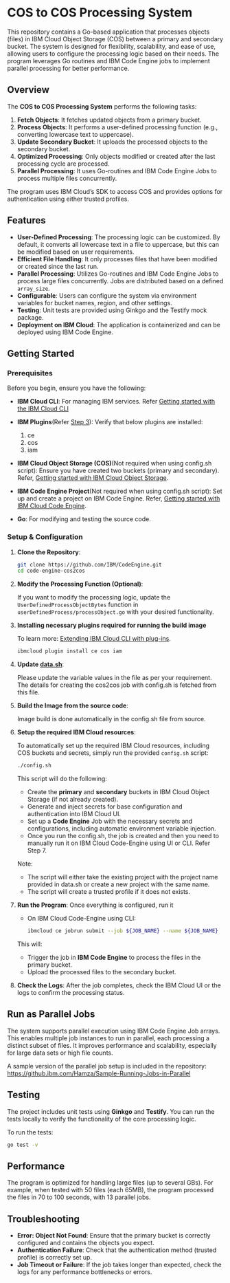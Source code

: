 # COS to COS Processing System

This repository contains a Go-based application that processes objects (files) in IBM Cloud Object Storage (COS) between a primary and secondary bucket. The system is designed for flexibility, scalability, and ease of use, allowing users to configure the processing logic based on their needs. The program leverages Go routines and IBM Code Engine jobs to implement parallel processing for better performance.

## Overview

The **COS to COS Processing System** performs the following tasks:

1. **Fetch Objects**: It fetches updated objects from a primary bucket.
2. **Process Objects**: It performs a user-defined processing function (e.g., converting lowercase text to uppercase).
3. **Update Secondary Bucket**: It uploads the processed objects to the secondary bucket.
4. **Optimized Processing**: Only objects modified or created after the last processing cycle are processed.
5. **Parallel Processing**: It uses Go-routines and IBM Code Engine Jobs to process multiple files concurrently.

The program uses IBM Cloud’s SDK to access COS and provides options for authentication using either trusted profiles.

## Features

- **User-Defined Processing**: The processing logic can be customized. By default, it converts all lowercase text in a file to uppercase, but this can be modified based on user requirements.
- **Efficient File Handling**: It only processes files that have been modified or created since the last run.
- **Parallel Processing**: Utilizes Go-routines and IBM Code Engine Jobs to process large files concurrently. Jobs are distributed based on a defined `array_size`.
- **Configurable**: Users can configure the system via environment variables for bucket names, region, and other settings.
- **Testing**: Unit tests are provided using Ginkgo and the Testify mock package.
- **Deployment on IBM Cloud**: The application is containerized and can be deployed using IBM Code Engine.

## Getting Started

### Prerequisites

Before you begin, ensure you have the following:

- **IBM Cloud CLI**: For managing IBM services. Refer [Getting started with the IBM Cloud CLI](https://cloud.ibm.com/docs/cli?topic=cli-getting-started)
- **IBM Plugins**(Refer [Step 3](#setup--configuration)): Verify that below plugins are installed:
   1. ce
   2. cos
   3. iam

- **IBM Cloud Object Storage (COS)**(Not required when using config.sh script): Ensure you have created two buckets (primary and secondary). Refer, [Getting started with IBM Cloud Object Storage](https://cloud.ibm.com/docs/cloud-object-storage?topic=cloud-object-storage-getting-started-cloud-object-storage).
- **IBM Code Engine Project**(Not required when using config.sh script): Set up and create a project on IBM Code Engine. Refer, [Getting started with IBM Cloud Code Engine](https://cloud.ibm.com/docs/codeengine?topic=codeengine-getting-started).
- **Go**: For modifying and testing the source code.

### Setup & Configuration
1. **Clone the Repository**:
   ```bash
   git clone https://github.com/IBM/CodeEngine.git
   cd code-engine-cos2cos
   ```
2. **Modify the Processing Function (Optional)**:
   
   If you want to modify the processing logic, update the `UserDefinedProcessObjectBytes` function in `userDefinedProcess/processObject.go` with your desired functionality.
3. **Installing necessary plugins required for running the build image**
   
   To learn more: [Extending IBM Cloud CLI with plug-ins](https://cloud.ibm.com/docs/cli?topic=cli-plug-ins).
   ```bash
   ibmcloud plugin install ce cos iam
   ```
4. **Update [data.sh](/data.sh)**:
   
   Please update the variable values in the file as per your requirement. The details for creating the cos2cos job with config.sh is fetched from this file. 
   
5. **Build the Image from the source code**:
   
   Image build is done automatically in the config.sh file from source.
6. **Setup the required IBM Cloud resources**:
   
   To automatically set up the required IBM Cloud resources, including COS buckets and secrets, simply run the provided `config.sh` script:

   ```bash
   ./config.sh
   ```
   This script will do the following:
   - Create the **primary** and **secondary** buckets in IBM Cloud Object Storage (if not already created).
   - Generate and inject secrets for base configuration and authentication into IBM Cloud UI.
   - Set up a **Code Engine** Job with the necessary secrets and configurations, including automatic environment variable injection.
   - Once you run the config.sh, the job is created and then you need to manually run it on IBM Cloud Code-Engine  using UI or CLI. Refer Step 7.
  
   Note:
   - The script will either take the existing project with the project name provided in data.sh or create a new project with the same name.
   - The script will create a trusted profile if it does not exists. 
7. **Run the Program**:
   Once everything is configured, run it
   - On IBM Cloud Code-Engine using CLI:
      ```bash
      ibmcloud ce jobrun submit --job ${JOB_NAME} --name ${JOB_NAME} 
      ```

   This will:
   - Trigger the job in **IBM Code Engine** to process the files in the primary bucket.
   - Upload the processed files to the secondary bucket.

8. **Check the Logs**:
   After the job completes, check the IBM Cloud UI or the logs to confirm the processing status.

## Run as Parallel Jobs
The system supports parallel execution using IBM Code Engine Job arrays. This enables multiple job instances to run in parallel, each processing a distinct subset of files. It improves performance and scalability, especially for large data sets or high file counts.

A sample version of the parallel job setup is included in the repository:
https://github.ibm.com/Hamza/Sample-Running-Jobs-in-Parallel


## Testing

The project includes unit tests using **Ginkgo** and **Testify**. You can run the tests locally to verify the functionality of the core processing logic.

To run the tests:
```bash
go test -v
```

## Performance

The program is optimized for handling large files (up to several GBs). For example, when tested with 50 files (each 65MB), the program processed the files in 70 to 100 seconds, with 13 parallel jobs.

## Troubleshooting

- **Error: Object Not Found**: Ensure that the primary bucket is correctly configured and contains the objects you expect.
- **Authentication Failure**: Check that the authentication method (trusted profile) is correctly set up.
- **Job Timeout or Failure**: If the job takes longer than expected, check the logs for any performance bottlenecks or errors.
